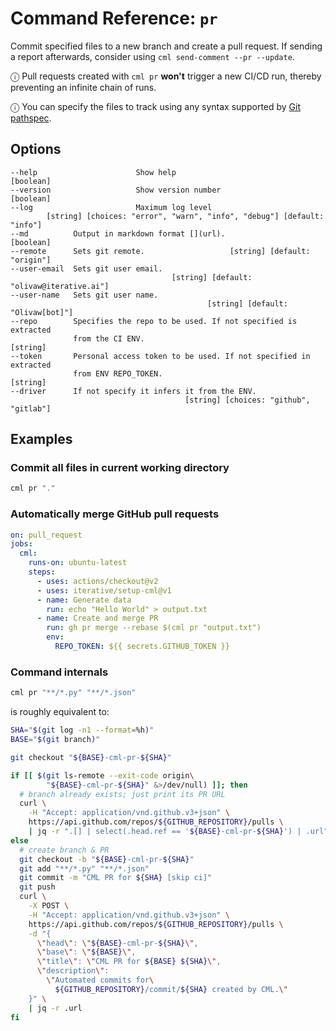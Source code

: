 # Command Reference: `pr`

Commit specified files to a new branch and create a pull request. If sending a
report afterwards, consider using `cml send-comment --pr --update`.

ⓘ Pull requests created with `cml pr` **won't** trigger a new CI/CD run,
thereby preventing an infinite chain of runs.

ⓘ You can specify the files to track using any syntax supported by [Git pathspec](https://git-scm.com/docs/gitglossary#Documentation/gitglossary.txt-aiddefpathspecapathspec).

## Options

```
--help                      Show help                                [boolean]
--version                   Show version number                      [boolean]
--log                       Maximum log level
        [string] [choices: "error", "warn", "info", "debug"] [default: "info"]
--md          Output in markdown format [](url).                    [boolean]
--remote      Sets git remote.                   [string] [default: "origin"]
--user-email  Sets git user email.
                                    [string] [default: "olivaw@iterative.ai"]
--user-name   Sets git user name.
                                            [string] [default: "Olivaw[bot]"]
--repo        Specifies the repo to be used. If not specified is extracted
              from the CI ENV.                                       [string]
--token       Personal access token to be used. If not specified in extracted
              from ENV REPO_TOKEN.                                   [string]
--driver      If not specify it infers it from the ENV.
                                       [string] [choices: "github", "gitlab"]
```

## Examples

### Commit all files in current working directory

```bash
cml pr "."
```

### Automatically merge GitHub pull requests

```yaml
on: pull_request
jobs:
  cml:
    runs-on: ubuntu-latest
    steps:
      - uses: actions/checkout@v2
      - uses: iterative/setup-cml@v1
      - name: Generate data
        run: echo "Hello World" > output.txt
      - name: Create and merge PR
        run: gh pr merge --rebase $(cml pr "output.txt")
        env:
          REPO_TOKEN: ${{ secrets.GITHUB_TOKEN }}
```

### Command internals

```bash
cml pr "**/*.py" "**/*.json"
```

is roughly equivalent to:

```bash
SHA="$(git log -n1 --format=%h)"
BASE="$(git branch)"

git checkout "${BASE}-cml-pr-${SHA}"

if [[ $(git ls-remote --exit-code origin\
        "${BASE}-cml-pr-${SHA}" &>/dev/null) ]]; then
  # branch already exists; just print its PR URL
  curl \
    -H "Accept: application/vnd.github.v3+json" \
    https://api.github.com/repos/${GITHUB_REPOSITORY}/pulls \
    | jq -r ".[] | select(.head.ref == '${BASE}-cml-pr-${SHA}') | .url"
else
  # create branch & PR
  git checkout -b "${BASE}-cml-pr-${SHA}"
  git add "**/*.py" "**/*.json"
  git commit -m "CML PR for ${SHA} [skip ci]"
  git push
  curl \
    -X POST \
    -H "Accept: application/vnd.github.v3+json" \
    https://api.github.com/repos/${GITHUB_REPOSITORY}/pulls \
    -d "{
      \"head\": \"${BASE}-cml-pr-${SHA}\",
      \"base\": \"${BASE}\",
      \"title\": \"CML PR for ${BASE} ${SHA}\",
      \"description\":
        \"Automated commits for\
          ${GITHUB_REPOSITORY}/commit/${SHA} created by CML.\"
    }" \
    | jq -r .url
fi
```
